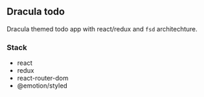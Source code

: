 ## Dracula todo

Dracula themed todo app with react/redux and `fsd` architechture.

### Stack

- react
- redux
- react-router-dom
- @emotion/styled
